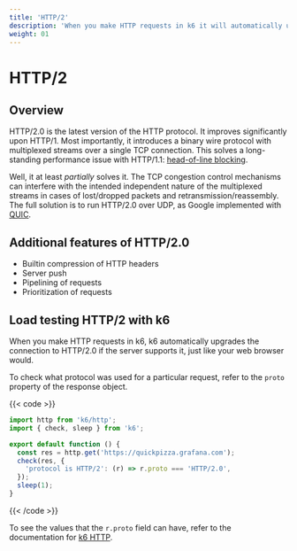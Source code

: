 ```yaml
---
title: 'HTTP/2'
description: 'When you make HTTP requests in k6 it will automatically upgrade the connection to HTTP/2.0 if the server supports it, just like your web browser would.'
weight: 01
---
```


# HTTP/2

## Overview

HTTP/2.0 is the latest version of the HTTP protocol.
It improves significantly upon HTTP/1.
Most importantly, it introduces a binary wire protocol with multiplexed streams over a single TCP connection.
This solves a long-standing performance issue with HTTP/1.1: [head-of-line blocking](https://en.wikipedia.org/wiki/Head-of-line_blocking).

Well, it at least _partially_ solves it.
The TCP congestion control mechanisms can interfere with the intended independent nature of the multiplexed streams in cases of lost/dropped packets and retransmission/reassembly.
The full solution is to run HTTP/2.0 over UDP, as Google implemented with [QUIC](https://en.wikipedia.org/wiki/QUIC).

## Additional features of HTTP/2.0

- Builtin compression of HTTP headers
- Server push
- Pipelining of requests
- Prioritization of requests

## Load testing HTTP/2 with k6

When you make HTTP requests in k6, k6 automatically upgrades the connection to HTTP/2.0 if the server supports it, just like your web browser would.

To check what protocol was used for a particular request, refer to the `proto` property of the response object.

{{< code >}}

```javascript
import http from 'k6/http';
import { check, sleep } from 'k6';

export default function () {
  const res = http.get('https://quickpizza.grafana.com');
  check(res, {
    'protocol is HTTP/2': (r) => r.proto === 'HTTP/2.0',
  });
  sleep(1);
}
```

{{< /code >}}

To see the values that the `r.proto` field can have, refer to the documentation for [k6 HTTP](https://grafana.com/docs/k6/<K6_VERSION>/javascript-api/k6-http/response).
